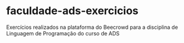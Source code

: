 # faculdade-ads-exercicios
Exercícios realizados na plataforma do Beecrowd para a disciplina de Linguagem de Programação do curso de ADS

